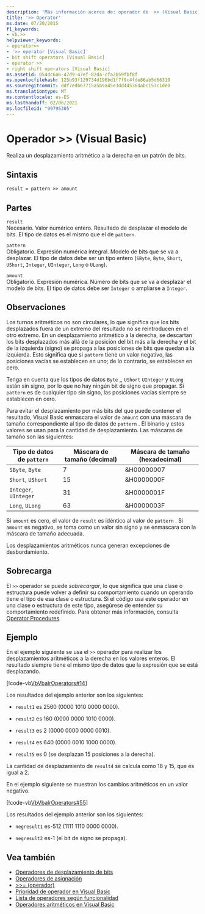 ```yaml
---
description: 'Más información acerca de: operador de  >> (Visual Basic)'
title: '>> Operator'
ms.date: 07/20/2015
f1_keywords:
- vb.>>
helpviewer_keywords:
- operator>>
- '>> operator [Visual Basic]'
- bit shift operators [Visual Basic]
- operator >>
- right shift operators [Visual Basic]
ms.assetid: 054dc6a6-47d9-47ef-82da-cfa2b59fbf8f
ms.openlocfilehash: 125b93f129734d196bd1f7f9c4fde86ab5d66319
ms.sourcegitcommit: ddf7edb67715a5b9a45e3dd44536dabc153c1de0
ms.translationtype: MT
ms.contentlocale: es-ES
ms.lasthandoff: 02/06/2021
ms.locfileid: "99795305"
---
```

# <a name="-operator-visual-basic"></a>Operador >> (Visual Basic)

Realiza un desplazamiento aritmético a la derecha en un patrón de bits.  
  
## <a name="syntax"></a>Sintaxis  
  
```vb  
result = pattern >> amount  
```  
  
## <a name="parts"></a>Partes  

 `result`  
 Necesario. Valor numérico entero. Resultado de desplazar el modelo de bits. El tipo de datos es el mismo que el de `pattern`.  
  
 `pattern`  
 Obligatorio. Expresión numérica integral. Modelo de bits que se va a desplazar. El tipo de datos debe ser un tipo entero (`SByte`, `Byte`, `Short`, `UShort`, `Integer`, `UInteger`, `Long` o `ULong`).  
  
 `amount`  
 Obligatorio. Expresión numérica. Número de bits que se va a desplazar el modelo de bits. El tipo de datos debe ser `Integer` o ampliarse a `Integer`.  
  
## <a name="remarks"></a>Observaciones  

 Los turnos aritméticos no son circulares, lo que significa que los bits desplazados fuera de un extremo del resultado no se reintroducen en el otro extremo. En un desplazamiento aritmético a la derecha, se descartan los bits desplazados más allá de la posición del bit más a la derecha y el bit de la izquierda (signo) se propaga a las posiciones de bits que quedan a la izquierda. Esto significa que si `pattern` tiene un valor negativo, las posiciones vacías se establecen en uno; de lo contrario, se establecen en cero.  
  
 Tenga en cuenta que los tipos de datos `Byte` ,, `UShort` `UInteger` y `ULong` están sin signo, por lo que no hay ningún bit de signo que propagar. Si `pattern` es de cualquier tipo sin signo, las posiciones vacías siempre se establecen en cero.  
  
 Para evitar el desplazamiento por más bits del que puede contener el resultado, Visual Basic enmascara el valor de `amount` con una máscara de tamaño correspondiente al tipo de datos de `pattern` . El binario y estos valores se usan para la cantidad de desplazamiento. Las máscaras de tamaño son las siguientes:  
  
|Tipo de datos de `pattern`|Máscara de tamaño (decimal)|Máscara de tamaño (hexadecimal)|  
|----------------------------|---------------------------|-------------------------------|  
|`SByte`, `Byte`|7|&H00000007|  
|`Short`, `UShort`|15|&H0000000F|  
|`Integer`, `UInteger`|31|&H0000001F|  
|`Long`, `ULong`|63|&H0000003F|  
  
 Si `amount` es cero, el valor de `result` es idéntico al valor de `pattern` . Si `amount` es negativo, se toma como un valor sin signo y se enmascara con la máscara de tamaño adecuada.  
  
 Los desplazamientos aritméticos nunca generan excepciones de desbordamiento.  
  
## <a name="overloading"></a>Sobrecarga  

 El `>>` operador se puede *sobrecargar*, lo que significa que una clase o estructura puede volver a definir su comportamiento cuando un operando tiene el tipo de esa clase o estructura. Si el código usa este operador en una clase o estructura de este tipo, asegúrese de entender su comportamiento redefinido. Para obtener más información, consulta [Operator Procedures](../../programming-guide/language-features/procedures/operator-procedures.md).  
  
## <a name="example"></a>Ejemplo  

 En el ejemplo siguiente se usa el `>>` operador para realizar los desplazamientos aritméticos a la derecha en los valores enteros. El resultado siempre tiene el mismo tipo de datos que la expresión que se está desplazando.  
  
 [!code-vb[VbVbalrOperators#14](~/samples/snippets/visualbasic/VS_Snippets_VBCSharp/VbVbalrOperators/VB/Class1.vb#14)]  
  
 Los resultados del ejemplo anterior son los siguientes:  
  
- `result1` es 2560 (0000 1010 0000 0000).  
  
- `result2` es 160 (0000 0000 1010 0000).  
  
- `result3` es 2 (0000 0000 0000 0010).  
  
- `result4` es 640 (0000 0010 1000 0000).  
  
- `result5` es 0 (se desplazan 15 posiciones a la derecha).  
  
 La cantidad de desplazamiento de `result4` se calcula como 18 y 15, que es igual a 2.  
  
 En el ejemplo siguiente se muestran los cambios aritméticos en un valor negativo.  
  
 [!code-vb[VbVbalrOperators#55](~/samples/snippets/visualbasic/VS_Snippets_VBCSharp/VbVbalrOperators/VB/Class1.vb#55)]  
  
 Los resultados del ejemplo anterior son los siguientes:  
  
- `negresult1` es-512 (1111 1110 0000 0000).  
  
- `negresult2` es-1 (el bit de signo se propaga).  
  
## <a name="see-also"></a>Vea también

- [Operadores de desplazamiento de bits](bit-shift-operators.md)
- [Operadores de asignación](assignment-operators.md)
- [>>= (operador)](right-shift-assignment-operator.md)
- [Prioridad de operador en Visual Basic](operator-precedence.md)
- [Lista de operadores según funcionalidad](operators-listed-by-functionality.md)
- [Operadores aritméticos en Visual Basic](../../programming-guide/language-features/operators-and-expressions/arithmetic-operators.md)
